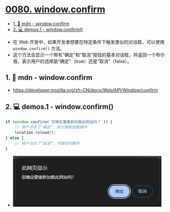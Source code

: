 # [0080. window.confirm](https://github.com/Tdahuyou/TNotes.html-css-js/tree/main/notes/0080.%20window.confirm)

<!-- region:toc -->

- [1. 🔗 mdn - window.confirm](#1--mdn---windowconfirm)
- [2. 💻 demos.1 - window.confirm()](#2--demos1---windowconfirm)

<!-- endregion:toc -->
- 在 Web 开发中，如果开发者想要在特定条件下触发类似的对话框，可以使用 `window.confirm()` 方法。
- 这个方法会显示一个带有“确定”和“取消”按钮的基本对话框，并返回一个布尔值，表示用户的选择是“确定”（true）还是“取消”（false）。

## 1. 🔗 mdn - window.confirm

- https://developer.mozilla.org/zh-CN/docs/Web/API/Window/confirm

## 2. 💻 demos.1 - window.confirm()

```javascript
if (window.confirm('您确定要重新加载此网站吗？')) {
    // 用户点击了“确定”，执行重新加载操作
    location.reload();
} else {
    // 用户点击了“取消”，不做任何操作
}
```

- ![](assets/2025-01-02-09-58-44.png)
